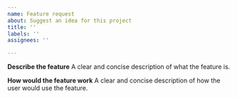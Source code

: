 ```yaml
---
name: Feature request
about: Suggest an idea for this project
title: ''
labels: ''
assignees: ''

---
```


**Describe the feature**
A clear and concise description of what the feature is.

**How would the feature work**
A clear and concise description of how the user would use the feature.
